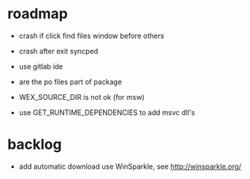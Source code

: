 # roadmap
- crash if click find files window before others
- crash after exit syncped
- use gitlab ide

- are the po files part of package
- WEX_SOURCE_DIR is not ok (for msw)
- use GET_RUNTIME_DEPENDENCIES to add msvc dll's

# backlog
- add automatic download
  use WinSparkle, see http://winsparkle.org/
